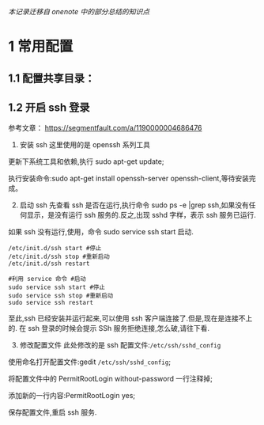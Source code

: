 _本记录迁移自 onenote 中的部分总结的知识点_

# 1 常用配置

## 1.1 配置共享目录：

## 1.2 开启 ssh 登录

参考文章：
https://segmentfault.com/a/1190000004686476

1. 安装 ssh
   这里使用的是 openssh 系列工具

更新下系统工具和依赖,执行 sudo apt-get update;

执行安装命令:sudo apt-get install openssh-server openssh-client,等待安装完成。

2. 启动 ssh
   先查看 ssh 是否在运行,执行命令 sudo ps -e |grep ssh,如果没有任何显示，是没有运行 ssh 服务的.反之,出现 sshd 字样，表示 ssh 服务已运行.

如果 ssh 没有运行,使用，命令 sudo service ssh start 启动.

```启动
/etc/init.d/ssh start #停止
/etc/init.d/ssh stop #重新启动
/etc/init.d/ssh restart

#利用 service 命令 #启动
sudo service ssh start #停止
sudo service ssh stop #重新启动
sudo service ssh restart
```

至此,ssh 已经安装并运行起来,可以使用 ssh 客户端连接了.但是,现在是连接不上的.
在 ssh 登录的时候会提示 SSh 服务拒绝连接,怎么破,请往下看.

3. 修改配置文件
   此处修改的是 ssh 配置文件:`/etc/ssh/sshd_config`

使用命名打开配置文件:gedit `/etc/ssh/sshd_config`;

将配置文件中的 PermitRootLogin without-password 一行注释掉;

添加新的一行内容:PermitRootLogin yes;

保存配置文件,重启 ssh 服务.

```

```
